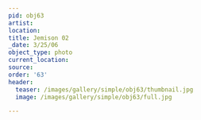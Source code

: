 ```yaml
---
pid: obj63
artist:
location:
title: Jemison 02
_date: 3/25/06
object_type: photo
current_location:
source:
order: '63'
header:
  teaser: /images/gallery/simple/obj63/thumbnail.jpg
  image: /images/gallery/simple/obj63/full.jpg

---
```

